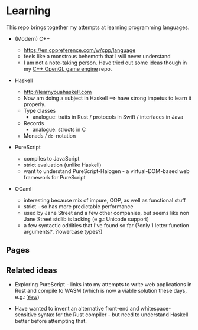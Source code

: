 # Learning

This repo brings together my attempts at learning programming languages.

- (Modern) C++
  - https://en.cppreference.com/w/cpp/language
  - feels like a monstrous behemoth that I will never understand
  - I am not a note-taking person. Have tried out some ideas though in my [C++ OpenGL game engine](https://github.com/neon64/cpp_game_engine) repo.

- Haskell
    - http://learnyouahaskell.com
    -  Now am doing a subject in Haskell ==> have strong impetus to learn it properly.
    - Type classes
        - analogue: traits in Rust / protocols in Swift / interfaces in Java
    - Records
        - analogue: structs in C
    - Monads / `do`-notation

- PureScript
    - compiles to JavaScript
    - strict evaluation (unlike Haskell)
    - want to understand PureScript-Halogen - a virtual-DOM-based web framework for PureScript
- OCaml
    - interesting because mix of impure, OOP, as well as functional stuff
    - strict - so has more predictable performance
    - used by Jane Street and a few other companies, but seems like non Jane Street stdlib is lacking (e.g.: Unicode support)
    - a few syntactic oddities that I've found so far (?only 1 letter function arguments?, ?lowercase types?)

## Pages



## Related ideas

- Exploring PureScript - links into my attempts to write web applications in Rust and compile to WASM (which is now a viable solution these days, e.g.: [Yew](https://github.com/yewstack/yew))

- Have wanted to invent an alternative front-end and whitespace-sensitive syntax for the Rust compiler - but need to understand Haskell better before attempting that.